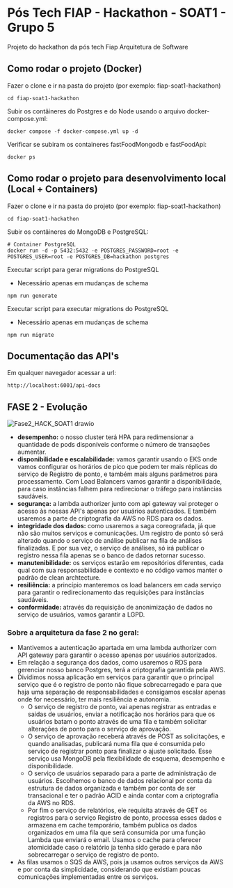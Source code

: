 # Pós Tech FIAP - Hackathon - SOAT1 - Grupo 5

Projeto do hackathon da pós tech Fiap Arquitetura de Software

## Como rodar o projeto (Docker)

Fazer o clone e ir na pasta do projeto (por exemplo: fiap-soat1-hackathon)

```shell
cd fiap-soat1-hackathon
```

Subir os contâineres do Postgres e do Node usando o arquivo docker-compose.yml:

```shell
docker compose -f docker-compose.yml up -d
```

Verificar se subiram os containeres fastFoodMongodb e fastFoodApi:

```shell
docker ps
```

## Como rodar o projeto para desenvolvimento local (Local + Containers) 
Fazer o clone e ir na pasta do projeto (por exemplo: fiap-soat1-hackathon)

```shell
cd fiap-soat1-hackathon
```
Subir os contâineres do MongoDB e PostgreSQL:

```shell
# Container PostgreSQL
docker run -d -p 5432:5432 -e POSTGRES_PASSWORD=root -e POSTGRES_USER=root -e POSTGRES_DB=hackathon postgres
```

Executar script para gerar migrations do PostgreSQL 
- Necessário apenas em mudanças de schema
```shell
npm run generate
```

Executar script para executar migrations do PostgreSQL 
- Necessário apenas em mudanças de schema
```shell
npm run migrate
```
## Documentação das API's

Em qualquer navegador acessar a url:

```shell
http://localhost:6001/api-docs
```

## FASE 2 - Evolução

![Fase2_HACK_SOAT1 drawio](https://github.com/SOAT-01/hackathon-monolithic/assets/23150778/b55b6de2-a678-46b3-9f61-1a5ebde4e3f3)

- **desempenho:** o nosso cluster terá HPA para redimensionar a quantidade de pods disponíveis conforme o número de transações aumentar.
- **disponibilidade e escalabilidade:** vamos garantir usando o EKS onde vamos configurar os horários de pico que podem ter mais réplicas do serviço de Registro de ponto, e também mais alguns parâmetros para processamento. Com Load Balancers vamos garantir a disponibilidade, para caso instâncias falhem para redirecionar o tráfego para instâncias saudáveis.
- **segurança:** a lambda authorizer junto com api gateway vai proteger o acesso às nossas API's apenas por usuários autenticados. E também usaremos a parte de criptografia da AWS no RDS para os dados.
- **integridade dos dados:** como usaremos a saga coreografada, já que não são muitos serviços e comunicações. Um registro de ponto só será alterado quando o serviço de análise publicar na fila de análises finalizadas. E por sua vez, o serviço de análises, só irá publicar o registro nessa fila apenas se o banco de dados retornar sucesso. 
- **manutenibilidade:** os serviços estarão em repositórios diferentes, cada qual com sua responsabilidade e contexto e no código vamos manter o padrão de clean archtecture.
- **resiliência:** a princípio manteremos os load balancers em cada serviço para garantir o redirecionamento das requisições para instâncias saudáveis.
- **conformidade:** através da requisição de anonimização de dados no serviço de usuários, vamos garantir a LGPD.

### Sobre a arquitetura da fase 2  no geral:

- Mantivemos a autenticação apartada em uma lambda authorizer com API gateway para garantir o acesso apenas por usuários autorizados.
- Em relação a segurança dos dados, como usaremos o RDS para gerenciar nosso banco Postgres, terá a criptografia garantida pela AWS.
- Dividimos nossa aplicação em serviços para garantir que o principal serviço que é o registro de ponto não fique sobrecarregado e para que haja uma separação de responsabilidades e consigamos escalar apenas onde for necessário, ter mais resiliência e autonomia.
    - O serviço de registro de ponto, vai apenas registrar as entradas e saidas de usuários, enviar a notificação nos horários para que os usuários batam o ponto através de uma fila e também solicitar alterações de ponto para o serviço de aprovação.
    - O serviço de aprovação receberá através de POST as solicitações, e quando analisadas, publicará numa fila que é consumida pelo serviço de registrar ponto para finalizar o ajuste solicitado. Esse serviço usa MongoDB pela flexibilidade de esquema, desempenho e disponibilidade.
    - O serviço de usuários separado para a parte de administração de usuários. Escolhemos o banco de dados relacional por conta da estrutura de dados organizada e também por conta de ser transacional e ter o padrão ACID e ainda contar com a criptografia da AWS no RDS.
    - Por fim o serviço de relatórios, ele requisita através de GET os registros para o serviço Registro de ponto, processa esses dados e armazena em cache temporário, também publica os dados organizados em uma fila que será consumida por uma função Lambda que enviará o email. Usamos o cache para oferecer atomicidade caso o relatório ja tenha sido gerado e para não sobrecarregar o serviço de registro de ponto.
- As filas usamos o SQS da AWS, pois ja usamos outros serviços da AWS e por conta da simplicidade, considerando que existiam poucas comunicações implementadas entre os serviços.




